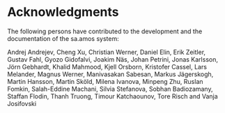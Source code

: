 # Acknowledgments

The following persons have contributed to the development and the documentation of the sa.amos system:

Andrej Andrejev, Cheng Xu, Christian Werner, Daniel Elin, Erik Zeitler, Gustav Fahl, Gyozo Gidofalvi, Joakim Näs, Johan Petrini, Jonas Karlsson, Jörn Gebhardt, Khalid Mahmood, Kjell Orsborn, Kristofer Cassel, Lars Melander, Magnus Werner, Manivasakan Sabesan, Markus Jägerskogh, Martin Hansson, Martin Sköld, Milena Ivanova, Minpeng Zhu, Ruslan Fomkin, Salah-Eddine Machani, Silvia Stefanova, Sobhan Badiozamany, Staffan Flodin, Thanh Truong, Timour Katchaounov, Tore Risch and Vanja Josifovski
